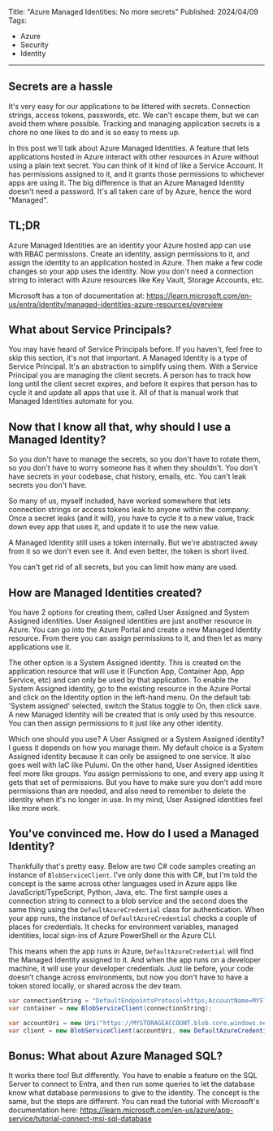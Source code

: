 Title: "Azure Managed Identities: No more secrets"
Published: 2024/04/09
Tags: 
- Azure
- Security
- Identity
---

## Secrets are a hassle

It's very easy for our applications to be littered with secrets. Connection strings, access tokens, passwords, etc. We can't escape them, but we can avoid them where possible. Tracking and managing application secrets is a chore no one likes to do and is so easy to mess up.

In this post we'll talk about Azure Managed Identities. A feature that lets applications hosted in Azure interact with other resources in Azure without using a plain text secret. You can think of it kind of like a Service Account. It has permissions assigned to it, and it grants those permissions to whichever apps are using it. The big difference is that an Azure Managed Identity doesn't need a password. It's all taken care of by Azure, hence the word "Managed".

## TL;DR

Azure Managed Identities are an identity your Azure hosted app can use with RBAC permissions. Create an identity, assign permissions to it, and assign the identity to an application hosted in Azure. Then make a few code changes so your app uses the identity. Now you don't need a connection string to interact with Azure resources like Key Vault, Storage Accounts, etc.

Microsoft has a ton of documentation at: <a target="_blank" href="https://learn.microsoft.com/en-us/entra/identity/managed-identities-azure-resources/overview">https://learn.microsoft.com/en-us/entra/identity/managed-identities-azure-resources/overview</a>


## What about Service Principals?

You may have heard of Service Principals before. If you haven't, feel free to skip this section, it's not that important. A Managed Identity is a type of Service Principal. It's an abstraction to simplify using them. With a Service Principal you are managing the client secrets. A person has to track how long until the client secret expires, and before it expires that person has to cycle it and update all apps that use it. All of that is manual work that Managed Identities automate for you.

## Now that I know all that, why should I use a Managed Identity?

So you don't have to manage the secrets, so you don't have to rotate them, so you don't have to worry someone has it when they shouldn't. You don't have secrets in your codebase, chat history, emails, etc. You can't leak secrets you don't have.

So many of us, myself included, have worked somewhere that lets connection strings or access tokens leak to anyone within the company. Once a secret leaks (and it will), you have to cycle it to a new value, track down evey app that uses it, and update it to use the new value.

A Managed Identity still uses a token internally. But we're abstracted away from it so we don't even see it. And even better, the token is short lived. 

You can't get rid of all secrets, but you can limit how many are used.

## How are Managed Identities created?

You have 2 options for creating them, called User Assigned and System Assigned identities. User Assigned identities are just another resource in Azure. You can go into the Azure Portal and create a new Managed Identity resource. From there you can assign permissions to it, and then let as many applications use it.

The other option is a System Assigned identity. This is created on the application resource that will use it (Function App, Container App, App Service, etc) and can only be used by that application. To enable the System Assigned identity, go to the existing resource in the Azure Portal and click on the Identity option in the left-hand menu. On the default tab 'System assigned' selected, switch the Status toggle to On, then click save. A new Managed Identity will be created that is only used by this resource. You can then assign permissions to it just like any other identity.

Which one should you use? A User Assigned or a System Assigned identity? I guess it depends on how you manage them. My default choice is a System Assigned identity because it can only be assigned to one service. It also goes well with IaC like Pulumi. On the other hand, User Assigned identities feel more like groups. You assign permissions to one, and every app using it gets that set of permissions. But you have to make sure you don't add more permissions than are needed, and also need to remember to delete the identity when it's no longer in use. In my mind, User Assigned identities feel like more work.

## You've convinced me. How do I used a Managed Identity?

Thankfully that's pretty easy. Below are two C# code samples creating an instance of `BlobServiceClient`. I've only done this with C#, but I'm told the concept is the same across other languages used in Azure apps like JavaScript/TypeScript, Python, Java, etc. The first sample uses a connection string to connect to a blob service and the second does the same thing using the `DefaultAzureCredential` class for authentication. When your app runs, the instance of `DefaultAzureCredential` checks a couple of places for credentials. It checks for environment variables, managed identities, local sign-ins of Azure PowerShell or the Azure CLI.

This means when the app runs in Azure, `DefaultAzureCredential` will find the Managed Identity assigned to it. And when the app runs on a developer machine, it will use your developer credentials. Just lie before, your code doesn't change across environments, but now you don't have to have a token stored locally, or shared across the dev team.

```csharp
var connectionString = "DefaultEndpointsProtocol=https;AccountName=MYSTORAGEACCOUNT;AccountKey=Eby8vdM02xNOcqFlqUwJPLl...;EndpointSuffix=core.windows.net";
var container = new BlobServiceClient(connectionString);
```

```csharp
var accountUri = new Uri("https://MYSTORAGEACCOUNT.blob.core.windows.net/my-container");
var client = new BlobServiceClient(accountUri, new DefaultAzureCredential());
```

## Bonus: What about Azure Managed SQL?

It works there too! But differently. You have to enable a feature on the SQL Server to connect to Entra, and then run some queries to let the database know what database permissions to give to the identity. The concept is the same, but the steps are different. You can read the tutorial with Microsoft's documentation here: <a target="_blank" href="https://learn.microsoft.com/en-us/azure/app-service/tutorial-connect-msi-sql-database">https://learn.microsoft.com/en-us/azure/app-service/tutorial-connect-msi-sql-database</a>